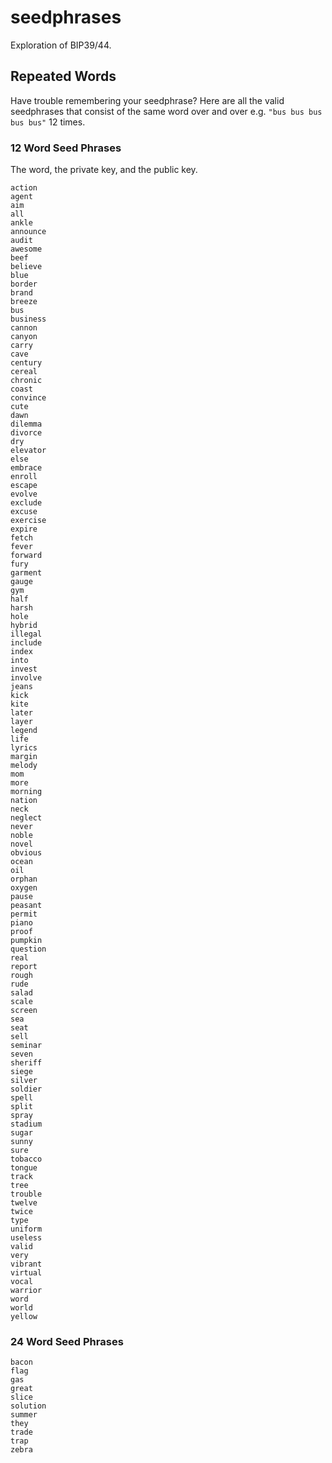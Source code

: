 # seedphrases
Exploration of BIP39/44.

## Repeated Words
Have trouble remembering your seedphrase? Here are all the valid seedphrases that consist of the same word over and over e.g. ```"bus bus bus bus bus"``` 12 times. 

### 12 Word Seed Phrases
The word, the private key, and the public key.
```
action     
agent      
aim        
all        
ankle      
announce   
audit      
awesome    
beef       
believe    
blue       
border     
brand      
breeze     
bus        
business   
cannon     
canyon     
carry      
cave       
century    
cereal     
chronic    
coast      
convince   
cute       
dawn       
dilemma    
divorce    
dry        
elevator   
else       
embrace    
enroll     
escape     
evolve     
exclude    
excuse     
exercise   
expire     
fetch      
fever      
forward    
fury       
garment    
gauge      
gym        
half       
harsh      
hole       
hybrid     
illegal    
include    
index      
into       
invest     
involve    
jeans      
kick       
kite       
later      
layer      
legend     
life       
lyrics     
margin     
melody     
mom        
more       
morning    
nation     
neck       
neglect    
never      
noble      
novel      
obvious    
ocean      
oil        
orphan     
oxygen     
pause      
peasant    
permit     
piano      
proof      
pumpkin    
question   
real       
report     
rough      
rude       
salad      
scale      
screen     
sea        
seat       
sell       
seminar    
seven      
sheriff    
siege      
silver     
soldier    
spell      
split      
spray      
stadium    
sugar      
sunny      
sure       
tobacco    
tongue     
track      
tree       
trouble    
twelve     
twice      
type       
uniform    
useless    
valid      
very       
vibrant    
virtual    
vocal      
warrior    
word       
world      
yellow     
```

### 24 Word Seed Phrases
```
bacon      
flag       
gas        
great      
slice      
solution   
summer     
they       
trade      
trap       
zebra      
```